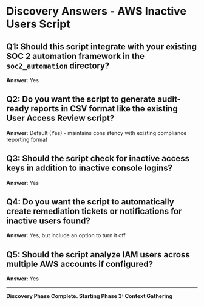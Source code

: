 # Discovery Answers - AWS Inactive Users Script

## Q1: Should this script integrate with your existing SOC 2 automation framework in the `soc2_automation` directory?
**Answer:** Yes

## Q2: Do you want the script to generate audit-ready reports in CSV format like the existing User Access Review script?
**Answer:** Default (Yes) - maintains consistency with existing compliance reporting format

## Q3: Should the script check for inactive access keys in addition to inactive console logins?
**Answer:** Yes

## Q4: Do you want the script to automatically create remediation tickets or notifications for inactive users found?
**Answer:** Yes, but include an option to turn it off

## Q5: Should the script analyze IAM users across multiple AWS accounts if configured?
**Answer:** Yes

---

**Discovery Phase Complete. Starting Phase 3: Context Gathering**